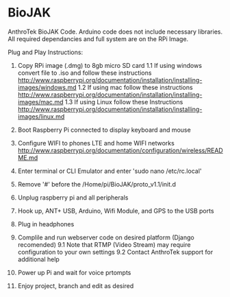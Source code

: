 BioJAK
======
AnthroTek BioJAK Code.
Arduino code does not include necessary libraries.
All required dependancies and full system are on the RPi Image. 

Plug and Play Instructions:

1. Copy RPi image (.dmg) to 8gb micro SD card
  1.1 If using windows convert file to .iso and follow these instructions
  http://www.raspberrypi.org/documentation/installation/installing-images/windows.md
  1.2 If using mac follow these instructions       
  http://www.raspberrypi.org/documentation/installation/installing-images/mac.md
  1.3 If using Linux follow these Instructions
  http://www.raspberrypi.org/documentation/installation/installing-images/linux.md

2. Boot Raspberry Pi connected to display keyboard and mouse

3. Configure WIFI to phones LTE and home WIFI networks
   http://www.raspberrypi.org/documentation/configuration/wireless/README.md

4. Enter terminal or CLI Emulator and enter 'sudo nano /etc/rc.local'

5. Remove '#' before the /Home/pi/BioJAK/proto_v1.1/init.d

6. Unplug raspberry pi and all peripherals

7. Hook up, ANT+ USB, Arduino, Wifi Module, and GPS to the USB ports

8. Plug in headphones 

9. Complile and run webserver code on desired platform (Django recomended)
 9.1 Note that RTMP (Video Stream) may require configuration to your own settings
 9.2 Contact AnthroTek support for additional help

11. Power up Pi and wait for voice prtompts 

12. Enjoy project, branch and edit as desired
